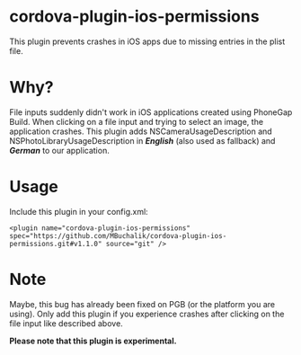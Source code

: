 # cordova-plugin-ios-permissions
This plugin prevents crashes in iOS apps due to missing entries in the plist file.

# Why?
File inputs suddenly didn't work in iOS applications created using PhoneGap Build. When clicking on a file input and trying to select an image, the application crashes. This plugin adds NSCameraUsageDescription and NSPhotoLibraryUsageDescription in ***English*** (also used as fallback) and ***German*** to our application.

# Usage
Include this plugin in your config.xml:
```
<plugin name="cordova-plugin-ios-permissions" spec="https://github.com/MBuchalik/cordova-plugin-ios-permissions.git#v1.1.0" source="git" />
```

# Note
Maybe, this bug has already been fixed on PGB (or the platform you are using). Only add this plugin if you experience crashes after clicking on the file input like described above.

**Please note that this plugin is experimental.**
